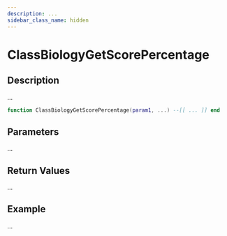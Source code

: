 ```yaml
---
description: ...
sidebar_class_name: hidden
---
```


# ClassBiologyGetScorePercentage

## Description

...

```lua
function ClassBiologyGetScorePercentage(param1, ...) --[[ ... ]] end
```

## Parameters

...

## Return Values

...

## Example

...

